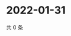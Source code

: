 # 2022-01-31

共 0 条

<!-- BEGIN WEIBO -->
<!-- 最后更新时间 Mon Jan 31 2022 03:10:25 GMT+0800 (China Standard Time) -->

<!-- END WEIBO -->
